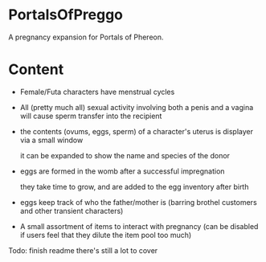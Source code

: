 # PortalsOfPreggo
A pregnancy expansion for Portals of Phereon.

# Content
- Female/Futa characters have menstrual cycles
- All (pretty much all) sexual activity involving both a penis and a vagina will cause sperm transfer into the recipient
- the contents (ovums, eggs, sperm) of a character's uterus is displayer via a small window

  it can be expanded to show the name and species of the donor
- eggs are formed in the womb after a successful impregnation

  they take time to grow, and are added to the egg inventory after birth
- eggs keep track of who the father/mother is (barring brothel customers and other transient characters)
- A small assortment of items to interact with pregnancy (can be disabled if users feel that they dilute the item pool too much)

Todo: finish readme
there's still a lot to cover
